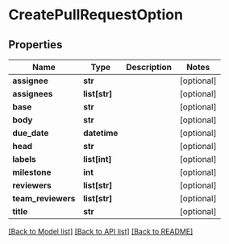 # CreatePullRequestOption

## Properties
Name | Type | Description | Notes
------------ | ------------- | ------------- | -------------
**assignee** | **str** |  | [optional] 
**assignees** | **list[str]** |  | [optional] 
**base** | **str** |  | [optional] 
**body** | **str** |  | [optional] 
**due_date** | **datetime** |  | [optional] 
**head** | **str** |  | [optional] 
**labels** | **list[int]** |  | [optional] 
**milestone** | **int** |  | [optional] 
**reviewers** | **list[str]** |  | [optional] 
**team_reviewers** | **list[str]** |  | [optional] 
**title** | **str** |  | [optional] 

[[Back to Model list]](../README.md#documentation-for-models) [[Back to API list]](../README.md#documentation-for-api-endpoints) [[Back to README]](../README.md)



